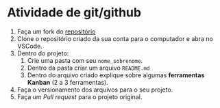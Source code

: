 # Atividade de git/github

1. Faça um fork do [repositório](https://github.com/caixetovisk/ava_entra21) 
2. Clone o repositório criado da sua conta para o computador e abra no VSCode.
4. Dentro do projeto:
    1. Crie uma pasta com seu `nome_sobrenome`.
    2. Dentro da pasta criar um arquivo `README.md`
    7. Dentro do arquivo criado explique sobre algumas **ferramentas Kanban** (2 a 3 ferramentas).
8. Faça o versionamento dos arquivos para o seu projeto.
9. Faça um _Pull request_ para o projeto original. 

